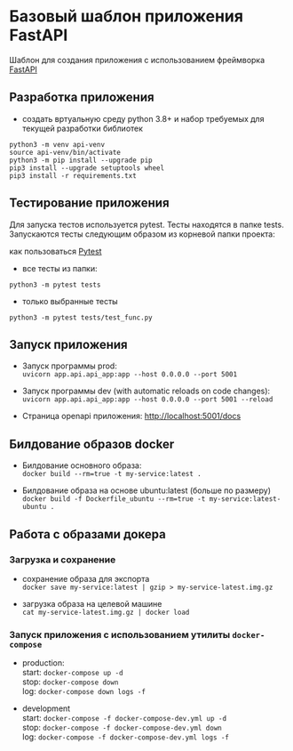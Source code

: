 # Базовый шаблон приложения FastAPI

Шаблон для создания приложения с использованием фреймворка [FastAPI](https://fastapi.tiangolo.com/)

## Разработка приложения

* создать вртуальную среду python 3.8+ и набор требуемых для текущей разработки библиотек

```shell
python3 -m venv api-venv
source api-venv/bin/activate
python3 -m pip install --upgrade pip
pip3 install --upgrade setuptools wheel
pip3 install -r requirements.txt
```

## Тестирование приложения

Для запуска тестов используется pytest. Тесты находятся в папке tests. Запускаются тесты следующим образом из корневой папки проекта:

как пользоваться [Pytest](https://docs.pytest.org/en/latest/how-to/usage.html)

* все тесты из папки:

```shell
python3 -m pytest tests
```

* только выбранные тесты

```shell
python3 -m pytest tests/test_func.py
```

## Запуск приложения

* Запуск программы prod:  
`uvicorn app.api.api_app:app --host 0.0.0.0 --port 5001`

* Запуск программы dev (with automatic reloads on code changes):  
`uvicorn app.api.api_app:app --host 0.0.0.0 --port 5001 --reload`

* Страница openapi приложения: [http://localhost:5001/docs](http://localhost:5001/docs)

## Билдование образов docker

* Билдование основного образа:  
`docker build --rm=true -t my-service:latest .`

* Билдование образа на основе ubuntu:latest (больше по размеру)  
`docker build -f Dockerfile_ubuntu --rm=true -t my-service:latest-ubuntu .`

## Работа с образами докера

### Загрузка и сохранение

* сохранение образа для экспорта  
`docker save my-service:latest | gzip > my-service-latest.img.gz`

* загрузка образа на целевой машине  
`cat my-service-latest.img.gz | docker load`

### Запуск приложения с использованием утилиты `docker-compose`

* production:  
start: `docker-compose up -d`  
stop: `docker-compose down`  
log: `docker-compose down logs -f`

* development  
start: `docker-compose -f docker-compose-dev.yml up -d`  
stop: `docker-compose -f docker-compose-dev.yml down`  
log: `docker-compose -f docker-compose-dev.yml logs -f`
